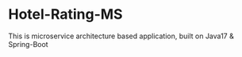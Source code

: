 # Hotel-Rating-MS
This is microservice architecture based application, built on Java17 &amp; Spring-Boot 
